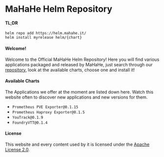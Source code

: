 # MaHaHe Helm Repository

#### TL;DR
```console
helm repo add https://helm.mahahe.it/
helm install myrelease helm/{chart}
```

#### Welcome!

Welcome to the Official MaHaHe Helm Repository! Here you will find various applications packaged and released by MaHaHe, just search through our [repository](https://gitea.mahahe.it/Mahahe/helm), look at the available charts, choose one and install it!

#### Available Charts

The Applications we offer at the moment are listed down here. Watch this website often to discover new applications and new versions for them.

 - ```Prometheus PVE Exporter@0.1.15```
 - ```Prometheus Haproxy Exporter@0.1.5```
 - ```YouTrack@0.1.9```
 - ```FoundryVTT@0.1.4```

#### License

This website and every content used by it is licensed under the [Apache License 2.0](https://www.apache.org/licenses/LICENSE-2.0).
